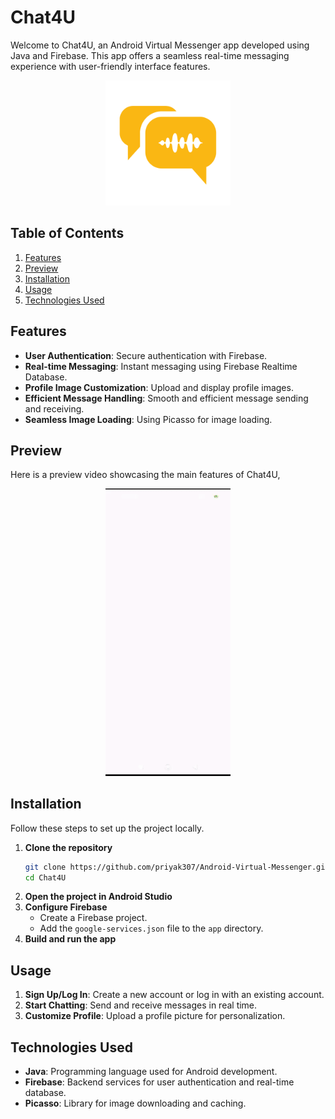 # Chat4U
Welcome to Chat4U, an Android Virtual Messenger app developed using Java and Firebase. This app offers a seamless real-time messaging experience with user-friendly interface features.

<p align="center">
  <img src="https://github.com/priyak307/Android-Virtual-Messenger/blob/master/images/my_logo.png" alt="Chat4U Logo" width="200"/>
</p>

## Table of Contents
1. [Features](#features)
2. [Preview](#preview)
3. [Installation](#installation)
4. [Usage](#usage)
5. [Technologies Used](#technologies-used)

## Features
- **User Authentication**: Secure authentication with Firebase.
- **Real-time Messaging**: Instant messaging using Firebase Realtime Database.
- **Profile Image Customization**: Upload and display profile images.
- **Efficient Message Handling**: Smooth and efficient message sending and receiving.
- **Seamless Image Loading**: Using Picasso for image loading.

## Preview
Here is a preview video showcasing the main features of Chat4U,
<p align="center">
  <img src="https://github.com/priyak307/Android-Virtual-Messenger/blob/master/images/preview.gif" alt="Screenshot 1" width="200"/>
</p>

## Installation
Follow these steps to set up the project locally.
1. **Clone the repository**
    ```bash
    git clone https://github.com/priyak307/Android-Virtual-Messenger.git
    cd Chat4U
    ```
2. **Open the project in Android Studio**
3. **Configure Firebase**
   - Create a Firebase project.
   - Add the `google-services.json` file to the `app` directory.
4. **Build and run the app**

## Usage
1. **Sign Up/Log In**: Create a new account or log in with an existing account.
2. **Start Chatting**: Send and receive messages in real time.
3. **Customize Profile**: Upload a profile picture for personalization.

## Technologies Used
- **Java**: Programming language used for Android development.
- **Firebase**: Backend services for user authentication and real-time database.
- **Picasso**: Library for image downloading and caching.
